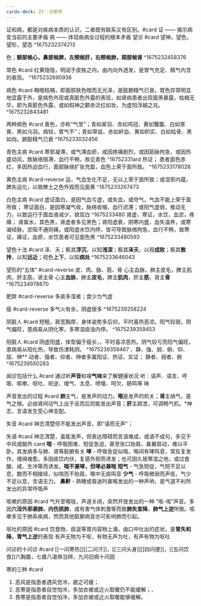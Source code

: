 ```yaml
---
cards-deck: ZY::诊断学
---
```


证和病，都是对疾病本质的认识，二者既有联系又有区别。#card
证 —— 揭示病变当前的主要矛盾
病 —— 体现疾病全过程的根本矛盾
望诊 #card
望神，望色，望形，望态
^1675232374213

色；**额部候心，鼻部候脾，左颊候肝，右颊候肺，颏部候肾**
^1675232458376

常色 #card
红黄隐隐，明润于皮肤之内，由内向外透发，是胃气充足、精气内含的表现。
^1675232690936

病色 #card
晦暗枯槁，即面部肤色暗而无光泽，是脏腑精气已衰，胃色异常明显地显露于外，是病色外现或真脏色外露的表现，如肾病患者出现面黑暴露，枯槁无华，即为真脏色外露，或如假神之颧赤泛红如妆，为虚阳浮越之兆。
^1675232843481

两种病色 #card
善色，亦称“气至”；青如翠羽、赤如鸡冠、黄如蟹腹、白如豕膏、黑如乌羽。病轻，胃气不”；青如草兹、赤如衃血、黄如枳实、白如枯骨、黑如炲。腑脏精气已衰
^1675233032456

青色主病 #card
寒邪凝滞，或气滞血瘀，或因疼痛剧烈，或因筋脉拘急，或因热盛动风，致脉络阻滞，血行不畅，故见青色
^16752331ard
热证；
患者面色赤红，多因热迫血行，面部脉络扩张充盈，血色上荣于面所致。
^1675233178028

黄色主病 #card-reverse
运，气血生化不足，无以上荣于面所致；或湿邪内蕴，脾失运化，以致脾土之色外观而见面黄
^1675233267473

白色主病 #card
虚证面白，是因气血亏虚，或失血，或夺气，气血不能上荣于面所致；
寒证面白，是因寒凝气收，脉络收缩，血行迟滞；或阳气虚弱，推动无力，以致运行于面血液减少，故现白
^1675233480
肾虚，寒证，水饮，血淤，疼痛；
肾属水，其色黑，肾虚者多见黑色；肾阳虚衰，阴寒内盛，血失温养，或寒凝经脉，淤阻不通则痛，或阳虚水饮内停，皆可导致脉络拘急，血行不畅，故寒证，痛证，血瘀，水饮患者可见面色黑
^1675233480593

望色十法 #card
泽、夭；察其**浮沉**，以知**浅深**；察其**泽夭**，以观**成败**；察其**散抟**，以知**远近**；视色**上下**，以知**病处**
^1675233646043

望形的“五体” #card-reverse
皮、肉、脉、筋、骨
心主血脉，肺主皮毛，脾主肌肉，肝主筋，肾主骨
心主**血脉**，肺主**皮毛**，脾主**肌肉**，肝主**筋**，肾主**骨**
^1675234978870

肥胖 #card-reverse
多痰多湿者；食少为气虚

瘦 #card-reverse
多气火有余，阴虚居多
^1675239258224

阴脏人 #card
短粗，肩宽胸厚，身体姿势多后仰，平时喜热恶凉。阳气较弱，阴气偏旺，患病易从阴化寒，多寒湿痰浊内停。
^1675239359453

阳脏人 #card
阴虚阳盛，体型偏于瘦长，，平时喜凉恶热。阴气较亏而阳气偏旺，患病易从阳化热，导致伤津耗阴。
^1675239359467
、静、强、弱、俯、仰、屈、伸**
动者、强者、仰者、伸者多属阳证、热证、实证；
静者、弱者、俯^1675239550283

闻诊包括什么 #card
通过听**声音**和嗅**气味**来了解健康状况
听：语声、语言、呼吸、咳嗽、呕吐、呃逆、嗳气、太息、喷嚏、呵欠、肠鸣等
味

声音发出的过程 #card
**肺**主气，是发声的动力。**喉**是发声的机关；**肾**主纳气，是气之根。必由肾间动气上出于舌而后则能发出声音；**肝**主疏泄，可调畅气机。*神志，言语发生受心神支配。

失音 #card
神志清楚但不能发出声音，即“语而无声”；

失语 #card
神志清楚，虽能发声，但表达障碍而言语难成，或语不成句，多见于中风或脑外 card
**喘** - 呼吸困难、短促急迫，甚至张口抬肩，鼻翼扇动，难以平卧。其发病多与肺、肾等脏腑有关
**哮** - 呼吸急促似喘，喉间有哮鸣音，常反复发作，缠绵难愈。多因痰饮内伏，复感外邪而诱发；也可因久居寒湿之地，或过食酸、咸、生冷等而诱发。**喘不兼哮，但哮必兼喘**
**短气** - 气急短促，气短不足以息，数而不相接续，似喘而不抬肩，喉中无痰鸣音
**少气** - 呼吸微弱而声低，气少不足以息，言语无力。
**鼻鼾** - 熟睡或昏迷时鼻喉发出的一种声响，是气道不利所发出的异常呼吸声

咳嗽的原因 #card
气升至喉咙，声道关闭，突然开放发出的一种 “咳-咳”声音。多因**六淫外邪袭肺、内伤损肺**，或有害气体刺激等而致**肺失宣降**，**肺气上逆**所致。咳嗽多见于肺系疾病，然而其他脏腑病变亦可影响肺而引起。

呕吐的原因 #card
饮食物、痰涎等胃内容物上涌，由口中吐出的症状，是**胃失和降，胃气上逆**的表现
有声无物为干呕，有物无声为吐，有声有物为呕吐

问诊的十问诊 #card
[[一问寒热]][[二问汗]]，[[三问头身]][[四问便]]，[[五问饮食]]六胸腹，七聋八渴俱当辨，九问旧病十问因

寒的三种 #card
1. 恶风是指患者遇风觉冷，避之可缓；
2. 恶寒是指患者自觉怕冷，多加衣被或近火取暖仍不能缓解；、
3. 畏寒是指患者自觉怕冷，多加衣被或近火取暖能够缓解。
